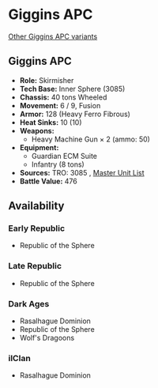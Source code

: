 # Giggins APC 

[Other Giggins APC variants](../giggins_apc.md) 

## Giggins APC 

- **Role:** Skirmisher 
- **Tech Base:** Inner Sphere (3085) 
- **Chassis:** 40 tons Wheeled 
- **Movement:** 6 / 9, Fusion 
- **Armor:** 128 (Heavy Ferro Fibrous) 
- **Heat Sinks:** 10 (10) 
- **Weapons:** 
  - Heavy Machine Gun × 2 (ammo: 50) 
- **Equipment:** 
  - Guardian ECM Suite 
  - Infantry (8 tons) 
- **Sources:** TRO: 3085 , [Master Unit List](http://masterunitlist.info/Unit/Details/1196) 
- **Battle Value:** 476 

## Availability 

### Early Republic 

- Republic of the Sphere 

### Late Republic 

- Republic of the Sphere 

### Dark Ages 

- Rasalhague Dominion 
- Republic of the Sphere 
- Wolf's Dragoons 

### ilClan 

- Rasalhague Dominion 

